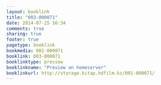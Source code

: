 ```yaml
---
layout: booklink
title: "003-000071"
date: 2014-07-25 16:34
comments: true
sharing: true
footer: true
pagetype: booklink 
bookmedia: 001-000071
booklink: 003-000071
booklinktype: preview
booklinkname: "Preview on homeserver"
booklinkurl: http://storage.kitap.hdfilm.kz/001-000071/
---
```

